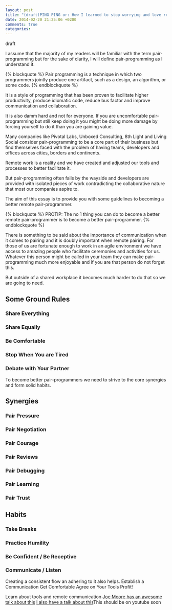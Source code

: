 ```yaml
---
layout: post
title: "(draft)PING PING or: How I learned to stop worrying and love remote pairing."
date: 2014-02-20 21:25:06 +0200
comments: true
categories:
---
```


draft

I assume that the majority of my readers will be familiar with the term pair-programming but for the sake of clarity, I will define pair-programming as I understand it.

{% blockquote %}
Pair programming is a technique in which two programmers jointly produce one artifact, such as a design, an algorithm, or some code.
{% endblockquote %}

It is a style of programming that has been proven to facilitate higher productivity, produce idiomatic code, reduce bus factor and improve communication and collaboration.

It is also damm hard and not for everyone.
If you are uncomfortable pair-programming but still keep doing it you might be doing more damage by forcing yourself to do it than you are gaining value.

Many companies like Pivotal Labs, Unboxed Consulting, 8th Light and Living Social consider pair-programming to be a core part of their business but find themselves faced with the problem of having teams, developers and offices across cities, borders and continents.

Remote work is a reality and we have created and adjusted our tools and processes to better facilitate it.

But pair-programming often falls by the wayside and developers are provided with isolated pieces of work contradicting the collaborative nature that most our companies aspire to.

The aim of this essay is to provide you with some guidelines to becoming a better remote pair-programmer.

{% blockquote %}
PROTIP: The no 1 thing you can do to become a better remote pair-programmer is to become a better pair-programmer.
{% endblockquote %}

There is something to be said about the importance of communication when it comes to pairing and it is doubly important when remote pairing. For those of us are fortunate enough to work in an agile environment we have access to amazing people who facilitate ceremonies and activities for us. Whatever this person might be called in your team they can make pair-programming much more enjoyable and if you are that person do not forget this.

But outside of a shared workplace it becomes much harder to do that so we are going to need.

## Some Ground Rules

### Share Everything
### Share Equally
### Be Comfortable
### Stop When You are Tired
### Debate with Your Partner

To become better pair-programmers we need to strive to the core synergies and form solid habits.

## Synergies
### Pair Pressure
### Pair Negotiation
### Pair Courage
### Pair Reviews
### Pair Debugging
### Pair Learning
### Pair Trust

## Habits
### Take Breaks
### Practice Humility
### Be Confident / Be Receptive
### Communicate / Listen

Creating a consistent flow an adhering to it also helps.
Establish a Communication
Get Comfortable
Agree on Your Tools
Profit!

Learn about tools and remote communication
[Joe Moore has an awesome talk about this](http://www.youtube.com/watch?v=saSEu2p7aAI)
[I also have a talk about this]()This should be on youtube soon
